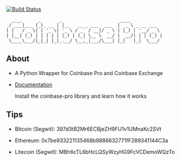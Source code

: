 [![Build Status](https://app.travis-ci.com/teleprint-me/coinbase-pro.svg?branch=main)](https://travis-ci.com/teleprint-me/coinbase-pro)

```
  ____      _       _                      ____            
 / ___|___ (_)_ __ | |__   __ _ ___  ___  |  _ \ _ __ ___  
| |   / _ \| | '_ \| '_ \ / _` / __|/ _ \ | |_) | '__/ _ \ 
| |__| (_) | | | | | |_) | (_| \__ \  __/ |  __/| | | (_) |
 \____\___/|_|_| |_|_.__/ \__,_|___/\___| |_|   |_|  \___/ 
```

## About

- A Python Wrapper for Coinbase Pro and Coinbase Exchange

- [Documentation](https://github.com/teleprint-me/coinbase-pro/tree/main/docs)

    Install the coinbase-pro library and learn how it works

## Tips

- Bitcoin (Segwit): 397d3tB2Mr6ECBjeZH9FU1v1UMnaKc2SVt

- Ethereum: 0x7be933221135468b9886632771fF289341144C3a

- Litecoin (Segwit): MBh6cTL6bHcLQSyWzyHG9FcVCDemoWQzTo
